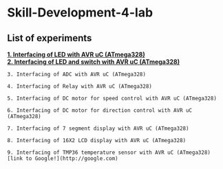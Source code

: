 # Skill-Development-4-lab
## List of experiments

[**1. Interfacing of LED with AVR uC (ATmega328)**](https://www.tinkercad.com/things/jtl1X2aekNT)<br>
[**2. Interfacing of LED and switch with AVR uC (ATmega328)**]()<br>
      
    3. Interfacing of ADC with AVR uC (ATmega328)
    
    4. Interfacing of Relay with AVR uC (ATmega328)
    
    5. Interfacing of DC motor for speed control with AVR uC (ATmega328)
    
    6. Interfacing of DC motor for direction control with AVR uC (ATmega328)
    
    7. Interfacing of 7 segment display with AVR uC (ATmega328)
    
    8. Interfacing of 16X2 LCD display with AVR uC (ATmega328)
    
    9. Interfacing of TMP36 temperature sensor with AVR uC (ATmega328)[link to Google!](http://google.com)
    
